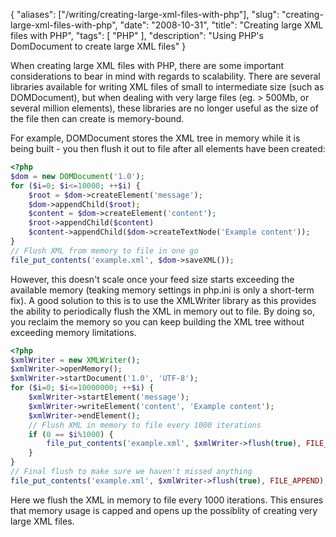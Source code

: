 {
    "aliases": ["/writing/creating-large-xml-files-with-php"],
    "slug": "creating-large-xml-files-with-php",
    "date": "2008-10-31",
    "title": "Creating large XML files with PHP",
    "tags": [
        "PHP"
    ],
    "description": "Using PHP's DomDocument to create large XML files"
}

When creating large XML files with PHP, there are some important
considerations to bear in mind with regards to scalability. There are
several libraries available for writing XML files of small to
intermediate size (such as DOMDocument), but when dealing with very
large files (eg. &gt; 500Mb, or several million elements), these
libraries are no longer useful as the size of the file then can create
is memory-bound.

For example, DOMDocument stores the XML tree in memory while it is being
built - you then flush it out to file after all elements have been
created:

``` php
<?php
$dom = new DOMDocument('1.0');
for ($i=0; $i<=10000; ++$i) {
    $root = $dom->createElement('message');
    $dom->appendChild($root);
    $content = $dom->createElement('content');
    $root->appendChild($content)
    $content->appendChild($dom->createTextNode('Example content'));
}
// Flush XML from memory to file in one go
file_put_contents('example.xml', $dom->saveXML());
```

However, this doesn't scale once your feed size starts exceeding the
available memory (teaking memory settings in php.ini is only a
short-term fix). A good solution to this is to use the XMLWriter library
as this provides the ability to periodically flush the XML in memory out
to file. By doing so, you reclaim the memory so you can keep building
the XML tree without exceeding memory limitations.

``` php
<?php
$xmlWriter = new XMLWriter();
$xmlWriter->openMemory();
$xmlWriter->startDocument('1.0', 'UTF-8');
for ($i=0; $i<=10000000; ++$i) {
    $xmlWriter->startElement('message');
    $xmlWriter->writeElement('content', 'Example content');
    $xmlWriter->endElement();
    // Flush XML in memory to file every 1000 iterations
    if (0 == $i%1000) {
        file_put_contents('example.xml', $xmlWriter->flush(true), FILE_APPEND);
    }
}
// Final flush to make sure we haven't missed anything
file_put_contents('example.xml', $xmlWriter->flush(true), FILE_APPEND);
```

Here we flush the XML in memory to file every 1000 iterations. This
ensures that memory usage is capped and opens up the possiblity of
creating very large XML files.
